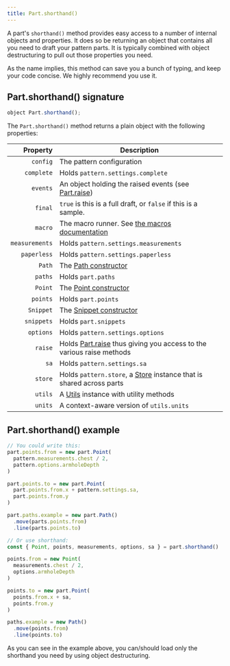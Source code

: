 ```yaml
---
title: Part.shorthand()
---
```


A part's `shorthand()` method provides easy access to a number of
internal objects and properties. It does so be returning an object
that contains all you need to draft your pattern parts. It is 
typically combined with object destructuring to pull out those
properties you need.

As the name implies, this method can save you a bunch of typing, and keep your
code concise. We highly recommend you use it.

## Part.shorthand() signature

```js
object Part.shorthand();
```

The `Part.shorthand()` method returns a plain object with the following properties:

| Property | Description |
| --------:| ----------- |
| `config` | The pattern configuration |
| `complete` | Holds `pattern.settings.complete` |
| `events` | An object holding the raised events (see [Part.raise](/reference/api/part/raise/)) |
| `final` | `true` is this is a full draft, or `false` if this is a sample. |
| `macro` | The macro runner. See [the macros documentation](/reference/macros/) |
| `measurements` | Holds `pattern.settings.measurements` |
| `paperless` | Holds `pattern.settings.paperless` |
| `Path` | The [Path constructor](/reference/api/path) |
| `paths` | Holds `part.paths` |
| `Point` | The [Point constructor](/reference/api/point) |
| `points` | Holds `part.points` |
| `Snippet` | The [Snippet constructor](/reference/api/snippet) |
| `snippets` | Holds `part.snippets` |
| `options` | Holds `pattern.settings.options` |
| `raise` | Holds [Part.raise](/reference/api/part/raise/) thus giving you access to the various raise methods |
| `sa` | Holds `pattern.settings.sa` |
| `store` | Holds `pattern.store`, a [Store](/reference/api/store) instance that is shared across parts |
| `utils` | A [Utils](/reference/api/utils) instance with utility methods |
| `units` | A context-aware version of `utils.units` |

## Part.shorthand() example

```js
// You could write this:
part.points.from = new part.Point(
  pattern.measurements.chest / 2, 
  pattern.options.armholeDepth
)

part.points.to = new part.Point(
  part.points.from.x + pattern.settings.sa, 
  part.points.from.y
)

part.paths.example = new part.Path()
  .move(parts.points.from)
  .line(parts.points.to)

// Or use shorthand:  
const { Point, points, measurements, options, sa } = part.shorthand()

points.from = new Point(
  measurements.chest / 2, 
  options.armholeDepth
)

points.to = new part.Point(
  points.from.x + sa, 
  points.from.y
)

paths.example = new Path()
  .move(points.from)
  .line(points.to)
```

<Tip>

As you can see in the example above, you can/should load only 
the shorthand you need by using object destructuring.

</Tip>

